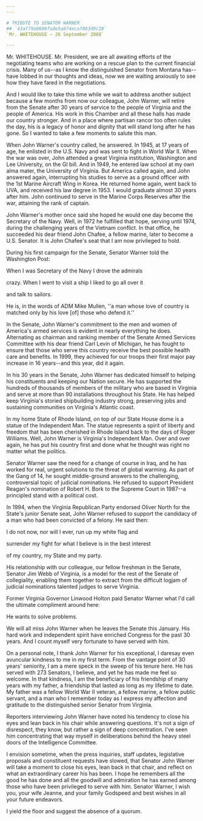 ```yaml
---
---

# TRIBUTE TO SENATOR WARNER
## `43af79a0606fade5a874ecaf683d9c28`
`Mr. WHITEHOUSE — 26 September 2008`

---
```



Mr. WHITEHOUSE. Mr. President, we are all awaiting efforts of the 
negotiating teams who are working on a rescue plan to the current 
financial crisis. Many of us--as I know the distinguished Senator from 
Montana has--have lobbed in our thoughts and ideas, now we are waiting 
anxiously to see how they have fared in the negotiations.

And I would like to take this time while we wait to address another 
subject because a few months from now our colleague, John Warner, will 
retire from the Senate after 30 years of service to the people of 
Virginia and the people of America. His work in this Chamber and all 
these halls has made our country stronger. And in a place where 
partisan rancor too often rules the day, his is a legacy of honor and 
dignity that will stand long after he has gone. So I wanted to take a 
few moments to salute this man.

When John Warner's country called, he answered. In 1945, at 17 years 
of age, he enlisted in the U.S. Navy and was sent to fight in World War 
II. When the war was over, John attended a great Virginia institution, 
Washington and Lee University, on the GI bill. And in 1949, he entered 
law school at my own alma mater, the University of Virginia. But 
America called again, and John answered again, interrupting his studies 
to serve as a ground officer with the 1st Marine Aircraft Wing in 
Korea. He returned home again, went back to UVA, and received his law 
degree in 1953. I would graduate almost 30 years after him. John 
continued to serve in the Marine Corps Reserves after the war, 
attaining the rank of captain.

John Warner's mother once said she hoped he would one day become the 
Secretary of the Navy. Well, in 1972 he fulfilled that hope, serving 
until 1974, during the challenging years of the Vietnam conflict. In 
that office, he succeeded his dear friend John Chafee, a fellow marine, 
later to become a U.S. Senator. It is John Chafee's seat that I am now 
privileged to hold.

During his first campaign for the Senate, Senator Warner told the 
Washington Post:




 When I was Secretary of the Navy I drove the admirals 


 crazy. When I went to visit a ship I liked to go all over it 


 and talk to sailors.


He is, in the words of ADM Mike Mullen, ''a man whose love of country 
is matched only by his love [of] those who defend it.''

In the Senate, John Warner's commitment to the men and women of 
America's armed services is evident in nearly everything he does. 
Alternating as chairman and ranking member of the Senate Armed Services 
Committee with his dear friend Carl Levin of Michigan, he has fought to 
ensure that those who serve this country receive the best possible 
health care and benefits. In 1999, they achieved for our troops their 
first major pay increase in 16 years--and this year, did it again.

In his 30 years in the Senate, John Warner has dedicated himself to 
helping his constituents and keeping our Nation secure. He has 
supported the hundreds of thousands of members of the military who are 
based in Virginia and serve at more than 90 installations throughout 
his State. He has helped keep Virginia's storied shipbuilding industry 
strong, preserving jobs and sustaining communities on Virginia's 
Atlantic coast.

In my home State of Rhode Island, on top of our State House dome is a 
statue of the Independent Man. The statue represents a spirit of 
liberty and freedom that has been cherished in Rhode Island back to the 
days of Roger Williams. Well, John Warner is Virginia's Independent 
Man. Over and over again, he has put his country first and done what he 
thought was right no matter what the politics.

Senator Warner saw the need for a change of course in Iraq, and he 
has worked for real, urgent solutions to the threat of global warming. 
As part of the Gang of 14, he sought middle-ground answers to the 
challenging, controversial topic of judicial nominations. He refused to 
support President Reagan's nomination of Robert H. Bork to the Supreme 
Court in 1987--a principled stand with a political cost.

In 1994, when the Virginia Republican Party endorsed Oliver North for 
the State's junior Senate seat, John Warner refused to support the 
candidacy of a man who had been convicted of a felony. He said then:




 I do not now, nor will I ever, run up my white flag and 


 surrender my fight for what I believe is in the best interest 


 of my country, my State and my party.


His relationship with our colleague, our fellow freshman in the 
Senate, Senator Jim Webb of Virginia, is a model for the rest of the 
Senate of collegiality, enabling them together to extract from the 
difficult logjam of judicial nominations talented judges to serve 
Virginia.

Former Virginia Governor Linwood Holton paid Senator Warner what I'd 
call the ultimate compliment around here:




 He wants to solve problems.


We will all miss John Warner when he leaves the Senate this January. 
His hard work and independent spirit have enriched Congress for the 
past 30 years. And I count myself very fortunate to have served with 
him.

On a personal note, I thank John Warner for his exceptional, I 
daresay even avuncular kindness to me in my first term. From the 
vantage point of 30 years' seniority, I am a mere speck in the sweep of 
his tenure here. He has served with 273 Senators, I believe, and yet he 
has made me feel so welcome. In that kindness, I am the beneficiary of 
his friendship of many years with my father, a friendship that lasted 
as long as my lifetime to date. My father was a fellow World War II 
veteran, a fellow marine, a fellow public servant, and a man who I 
remember today as I express my affection and gratitude to the 
distinguished senior Senator from Virginia.

Reporters interviewing John Warner have noted his tendency to close 
his eyes and lean back in his chair while answering questions. It's not 
a sign of disrespect, they know, but rather a sign of deep 
concentration. I've seen him concentrating that way myself in 
deliberations behind the heavy steel doors of the Intelligence 
Committee.

I envision sometime, when the press inquiries, staff updates, 
legislative proposals and constituent requests have slowed, that 
Senator John Warner will take a moment to close his eyes, lean back in 
that chair, and reflect on what an extraordinary career his has been. I 
hope he remembers all the good he has done and all the goodwill and 
admiration he has earned among those who have been privileged to serve 
with him. Senator Warner, I wish you, your wife Jeanne, and your family 
Godspeed and best wishes in all your future endeavors.

I yield the floor and suggest the absence of a quorum.